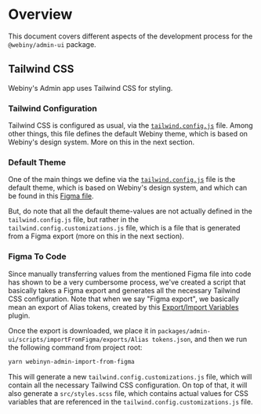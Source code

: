 # Overview
This document covers different aspects of the development process for the `@webiny/admin-ui` package.

## Tailwind CSS
Webiny's Admin app uses Tailwind CSS for styling.

### Tailwind Configuration
Tailwind CSS is configured as usual, via the [`tailwind.config.js`](./tailwind.config.js) file. Among other things, this file defines the default Webiny theme, which is based on Webiny's design system. More on this in the next section.

### Default Theme
One of the main things we define via the [`tailwind.config.js`](./tailwind.config.js) file is the default theme, which is based on Webiny's design system, and which can be found in this [Figma file](https://www.figma.com/file/f0QUDWX37Kt5X53eltTRiT/Webiny-Design-System?type=design&node-id=127-26352&mode=design&t=nhoOU7NamjWvImoW-0). 

But, do note that all the default theme-values are not actually defined in the `tailwind.config.js` file, but rather in the `tailwind.config.customizations.js` file, which is a file that is generated from a Figma export (more on this in the next section).

### Figma To Code
Since manually transferring values from the mentioned Figma file into code has shown to be a very cumbersome process, we've created a script that basically takes a Figma export and generates all the necessary Tailwind CSS configuration. Note that when we say "Figma export", we basically mean an export of Alias tokens, created by this [Export/Import Variables](https://www.figma.com/community/plugin/1256972111705530093/export-import-variables) plugin.

Once the export is downloaded, we place it in `packages/admin-ui/scripts/importFromFigma/exports/Alias tokens.json`, and then we run the following command from project root:

```bash
yarn webinyn-admin-import-from-figma
```

This will generate a new `tailwind.config.customizations.js` file, which will contain all the necessary Tailwind CSS configuration. On top of that, it will also generate a `src/styles.scss` file, which contains actual values for CSS variables that are referenced in the `tailwind.config.customizations.js` file.
